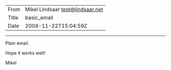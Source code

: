 |         |                              |
| ------- | ---------------------------- |
| From    | Mikel Lindsaar <test@lindsaar.net>                     |
| Title   | basic_email                      |
| Date    | 2008-11-22T15:04:59Z |

---

Plain email.

Hope it works well!

Mikel

